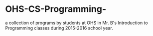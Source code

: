 # OHS-CS-Programming-
a collection of programs by students at OHS in Mr. B's Introduction to Programming classes during 2015-2016 school year.

